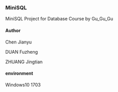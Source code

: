 ### MiniSQL

MiniSQL Project for Database Course by Gu_Gu_Gu

#### Author

Chen Jianyu

DUAN Fuzheng

ZHUANG Jingtian

#### environment
Windows10 1703
